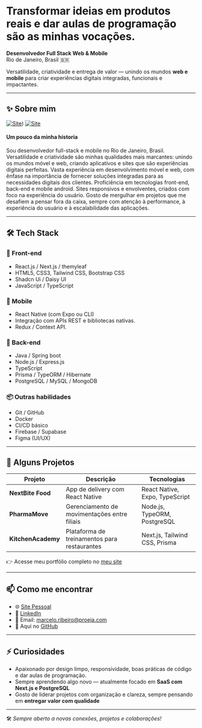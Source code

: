 # Transformar ideias em produtos reais e dar aulas de programação são as minhas vocações.

**Desenvolvedor Full Stack Web & Mobile**  
Rio de Janeiro, Brasil 🇧🇷  

Versatilidade, criatividade e entrega de valor — unindo os mundos **web e mobile** para criar experiências digitais integradas, funcionais e impactantes.

---

## ✨ Sobre mim

[![Site](https://img.shields.io/badge/website-000000?style=for-the-badge&logo=About.me&logoColor=white)](https://portifolio-nextjs-rosy.vercel.app/))
[![Site](https://img.shields.io/badge/Instagram-E4405F?style=for-the-badge&logo=instagram&logoColor=white)](https://www.instagram.com/marcelo.ribeiro.dev/)

#### Um pouco da minha hístoria

Sou desenvolvedor full-stack e mobile no Rio de Janeiro, Brasil. Versatilidade e criatividade são minhas qualidades mais marcantes: unindo os mundos móvel e web, criando aplicativos e sites que são experiências digitais perfeitas. Vasta experiência em desenvolvimento móvel e web, com ênfase na importância de fornecer soluções integradas para as necessidades digitais dos clientes. Proficiência em tecnologias front-end, back-end e mobile android. Sites responsivos e envolventes, criados com foco na experiência do usuário.
Gosto de mergulhar em projetos que me desafiem a pensar fora da caixa, sempre com atenção à performance, à experiência do usuário e à escalabilidade das aplicações.

---

## 🛠️ Tech Stack

### 🚀 Front-end
- React.js / Next.js  / themyleaf
- HTML5, CSS3, Tailwind CSS, Bootstrap CSS
- Shadcn Ui / Daisy UI
- JavaScript / TypeScript  

### 📱 Mobile
- React Native (com Expo ou CLI)  
- Integração com APIs REST e bibliotecas nativas.
- Redux / Context API.  

### 🧠 Back-end
- Java / Spring boot
- Node.js / Express.js  
- TypeScript  
- Prisma / TypeORM / Hibernate
- PostgreSQL / MySQL  / MongoDB

### 📦 Outras habilidades
- Git / GitHub  
- Docker  
- CI/CD básico  
- Firebase / Supabase
- Figma (UI/UX)

---

## 📌 Alguns Projetos

| Projeto | Descrição | Tecnologias |
|--------|------------|-------------|
| **NextBite Food** | App de delivery com React Native | React Native, Expo, TypeScript |
| **PharmaMove** | Gerenciamento de movimentações entre filiais | Node.js, TypeORM, PostgreSQL |
| **KitchenAcademy** | Plataforma de treinamentos para restaurantes | Next.js, Tailwind CSS, Prisma |

👉 Acesse meu portfólio completo no [meu site](https://portifolio-nextjs-rosy.vercel.app/)  

---

## 📫 Como me encontrar

- 🌐 [Site Pessoal](https://portifolio-nextjs-rosy.vercel.app/)  
- 💼 [LinkedIn](https://www.linkedin.com/in/marcelo-ribeiro-fullstack/)  
- 📧 Email: marcelo.ribeiro@proeja.com  
- 🐙 Aqui no [GitHub](https://github.com/mrcomputer2018)

---

## ⚡ Curiosidades

- Apaixonado por design limpo, responsividade, boas práticas de código e dar aulas de programação.
- Sempre aprendendo algo novo — atualmente focado em **SaaS com Next.js e PostgreSQL**  
- Gosto de liderar projetos com organização e clareza, sempre pensando em **entregar valor com qualidade**

---

🛠️ *Sempre aberto a novas conexões, projetos e colaborações!*

